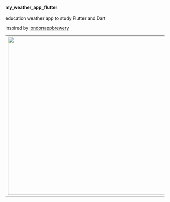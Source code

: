 #### my_weather_app_flutter

education weather app to study Flutter and Dart

inspired by [londonappbrewery](https://www.appbrewery.co/)

<table border=0>
  <tr>
    <td><img height=500 src=https://user-images.githubusercontent.com/25114540/111172367-cf190e80-85b6-11eb-9ac3-f96f5cfc69e1.png></td>
    <td><img height=500 src=https://user-images.githubusercontent.com/25114540/111173290-96c60000-85b7-11eb-897f-5324523b3ee3.png></td>
    <td><img height=500 src=https://user-images.githubusercontent.com/25114540/111173297-97f72d00-85b7-11eb-91c3-6957c266c152.png></td>
  </tr>
</table>


